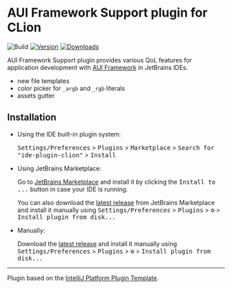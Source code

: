 # AUI Framework Support plugin for CLion

![Build](https://github.com/aui-framework/ide-plugin-clion/workflows/Build/badge.svg)
[![Version](https://img.shields.io/jetbrains/plugin/v/26118-aui-framework-support.svg)](https://plugins.jetbrains.com/plugin/26118-aui-framework-support)
[![Downloads](https://img.shields.io/jetbrains/plugin/d/26118-aui-framework-support.svg)](https://plugins.jetbrains.com/plugin/26118-aui-framework-support)

<!-- Plugin description -->
AUI Framework Support plugin provides various QoL features for application development with
[AUI Framework](https://github.com/aui-framework/aui) in JetBrains IDEs.

- new file templates
- color picker for `_argb` and `_rgb` literals
- assets gutter

<!-- Plugin description end -->

## Installation

- Using the IDE built-in plugin system:
  
  <kbd>Settings/Preferences</kbd> > <kbd>Plugins</kbd> > <kbd>Marketplace</kbd> > <kbd>Search for "ide-plugin-clion"</kbd> >
  <kbd>Install</kbd>
  
- Using JetBrains Marketplace:

  Go to [JetBrains Marketplace](https://plugins.jetbrains.com/plugin/26118-aui-framework-support) and install it by clicking the <kbd>Install to ...</kbd> button in case your IDE is running.

  You can also download the [latest release](https://plugins.jetbrains.com/plugin/26118-aui-framework-support/versions) from JetBrains Marketplace and install it manually using
  <kbd>Settings/Preferences</kbd> > <kbd>Plugins</kbd> > <kbd>⚙️</kbd> > <kbd>Install plugin from disk...</kbd>

- Manually:

  Download the [latest release](https://github.com/aui-framework/ide-plugin-clion/releases/latest) and install it manually using
  <kbd>Settings/Preferences</kbd> > <kbd>Plugins</kbd> > <kbd>⚙️</kbd> > <kbd>Install plugin from disk...</kbd>


---
Plugin based on the [IntelliJ Platform Plugin Template][template].

[template]: https://github.com/JetBrains/intellij-platform-plugin-template
